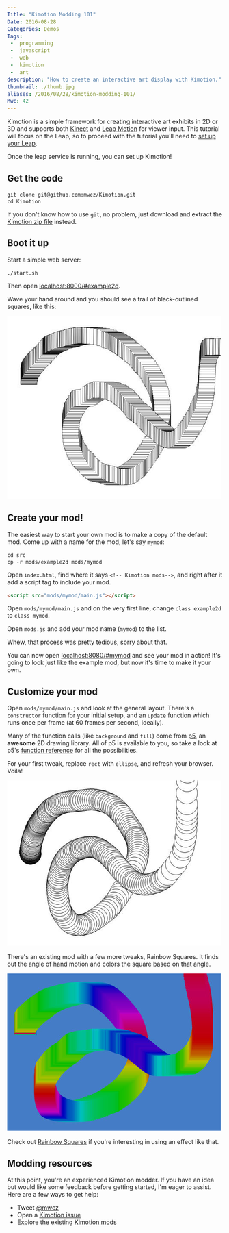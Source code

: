 ```yaml
---
Title: "Kimotion Modding 101"
Date: 2016-08-28
Categories: Demos
Tags:
 -  programming
 -  javascript
 -  web
 -  kimotion
 -  art
description: "How to create an interactive art display with Kimotion."
thumbnail: ./thumb.jpg
aliases: /2016/08/28/kimotion-modding-101/
Mwc: 42
---
```


Kimotion is a simple framework for creating interactive art exhibits in 2D or
3D and supports both [Kinect][kinect] and [Leap Motion][leap] for viewer input.
This tutorial will focus on the Leap, so to proceed with the tutorial you'll
need to [set up your Leap][leap-setup].

Once the leap service is running, you can set up Kimotion!

## Get the code

    git clone git@github.com:mwcz/Kimotion.git
    cd Kimotion

If you don't know how to use `git`, no problem, just download and extract the
[Kimotion zip file](https://github.com/mwcz/Kimotion/archive/master.zip)
instead.

## Boot it up

Start a simple web server:

    ./start.sh

Then open [localhost:8000/#example2d](http://localhost:8000/#example2d).

Wave your hand around and you should see a trail of black-outlined squares,
like this:

![example2d mod screenshot](example2d.jpg)

## Create your mod!

The easiest way to start your own mod is to make a copy of the default mod.
Come up with a name for the mod, let's say `mymod`:

    cd src
    cp -r mods/example2d mods/mymod

Open `index.html`, find where it says `<!-- Kimotion mods-->`, and right after
it add a script tag to include your mod.

```html
<script src="mods/mymod/main.js"></script>
```

Open `mods/mymod/main.js` and on the very first line, change `class example2d`
to `class mymod`.

Open `mods.js` and add your mod name (`mymod`) to the list.

Whew, that process was pretty tedious, sorry about that.

You can now open [localhost:8080/#mymod](http://localhost:8080/#mymod) and see
your mod in action! It's going to look just like the example mod, but now it's
time to make it your own.

## Customize your mod

Open `mods/mymod/main.js` and look at the general layout. There's a
`constructor` function for your initial setup, and an `update` function which
runs once per frame (at 60 frames per second, ideally).

Many of the function calls (like `background` and `fill`) come from [p5][p5],
an **awesome** 2D drawing library. All of p5 is available to you, so take a
look at p5's [function reference][p5-ref] for all the possibilities.

For your first tweak, replace `rect` with `ellipse`, and refresh your browser.
Voila!

![example2d mod screenshot with circles](example2d-circle.jpg)

There's an existing mod with a few more tweaks, Rainbow Squares. It finds out
the angle of hand motion and colors the square based on that angle.

![rainbow squares mod screenshot](rainbow-squares.jpg)

Check out [Rainbow Squares][rainbow-square] if you're interesting in using an
effect like that.

## Modding resources

At this point, you're an experienced Kimotion modder. If you have an idea but
would like some feedback before getting started, I'm eager to assist. Here are
a few ways to get help:

- Tweet [@mwcz][twitter]
- Open a [Kimotion issue][kimotion-issue]
- Explore the existing [Kimotion mods][mods]

[kimotion-web]: http://kimotion.xyz
[kinect]: http://www.xbox.com/en-US/xbox-360/accessories/kinect
[leap]: https://www.leapmotion.com/
[leap-setup]: https://www.leapmotion.com/setup
[npm]: https://www.npmjs.com/
[p5]: https://p5js.org/
[p5-ref]: https://p5js.org/reference/
[mods]: https://github.com/mwcz/Kimotion/tree/master/src/mods
[mod-ideas]: https://github.com/mwcz/Kimotion/issues?q=is%3Aopen+is%3Aissue+label%3A%22mod+idea%22
[kimotion-issue]: https://github.com/mwcz/Kimotion/issues/new
[twitter]: https://twitter.com/mwcz
[rainbow-square]: https://github.com/mwcz/Kimotion/blob/master/src/mods/rainbow-square/main.js
